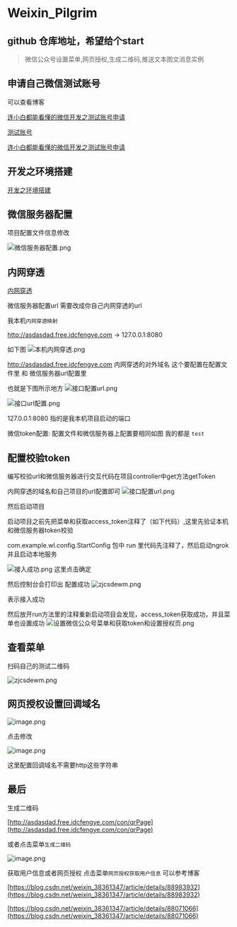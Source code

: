 # Weixin_Pilgrim

## github 仓库地址，希望给个start


> 微信公众号设置菜单,网页授权,生成二维码,推送文本图文消息实例


## 申请自己微信测试账号


可以查看博客 

[连小白都能看懂的微信开发之测试账号申请](链接网址 "https://blog.csdn.net/weixin_38361347/article/details/88983765")



[测试账号](链接网址 "https://mp.weixin.qq.com/debug/cgi-bin/sandboxinfo?action=showinfo&t=sandbox/index")

[连小白都能看懂的微信开发之测试账号申请](链接网址 "https://blog.csdn.net/weixin_38361347/article/details/88983765")


## 开发之环境搭建

 
[开发之环境搭建](链接网址 "https://blog.csdn.net/weixin_38361347/article/details/88983788")


## 微信服务器配置

项目配置文件信息修改

![微信服务器配置.png](https://upload-images.jianshu.io/upload_images/7852807-909fd5b189922aa9.png?imageMogr2/auto-orient/strip%7CimageView2/2/w/1240)



## 内网穿透

 [内网穿透](https://blog.csdn.net/weixin_38361347/article/details/84963643)

微信服务器配置url 需要改成你自己内网穿透的url 



我本机`内网穿透映射`

 http://asdasdad.free.idcfengye.com -> 127.0.0.1:8080

如下图
![本机内网穿透.png](https://upload-images.jianshu.io/upload_images/7852807-53d376f9d5fd57fa.png?imageMogr2/auto-orient/strip%7CimageView2/2/w/1240)


 http://asdasdad.free.idcfengye.com 内网穿透的对外域名  这个要配置在配置文件里 和 微信服务器url配置里 
 
 也就是下图所示地方
 ![接口配置url.png](https://upload-images.jianshu.io/upload_images/7852807-097cc9bfd845b35b.png?imageMogr2/auto-orient/strip%7CimageView2/2/w/1240)

![接口url配置.png](https://upload-images.jianshu.io/upload_images/7852807-64b0da9828a48703.png?imageMogr2/auto-orient/strip%7CimageView2/2/w/1240)

 
 127.0.0.1:8080 指的是我本机项目启动的端口
 
 
 微信token配置: 配置文件和微信服务器上配置要相同如图 我的都是 `test`
 
 
 ## 配置校验token
 
 编写校验url和微信服务器进行交互代码在项目controller中get方法getToken
 
 内网穿透的域名和自己项目的url配置即可
![接口配置url.png](https://upload-images.jianshu.io/upload_images/7852807-ba92ada23a81c262.png?imageMogr2/auto-orient/strip%7CimageView2/2/w/1240)

 
 然后启动项目
 
 启动项目之前先把菜单和获取access_token注释了（如下代码）,这里先验证本机和微信服务器token校验
 
 com.example.wl.config.StartConfig 包中  run 里代码先注释了，然后启动ngrok并且启动本地服务
 
 ![接入成功.png](https://upload-images.jianshu.io/upload_images/7852807-f806631b85c92507.png?imageMogr2/auto-orient/strip%7CimageView2/2/w/1240)
这里点击确定
  
  然后控制台会打印出 配置成功
  ![![![zjcsdewm.png](https://upload-images.jianshu.io/upload_images/7852807-66921e9f4d9b8df5.png?imageMogr2/auto-orient/strip%7CimageView2/2/w/1240)
](https://upload-images.jianshu.io/upload_images/7852807-6dfee4bfc11a124e.png?imageMogr2/auto-orient/strip%7CimageView2/2/w/1240)
](https://upload-images.jianshu.io/upload_images/7852807-173b2691022b0850.png?imageMogr2/auto-orient/strip%7CimageView2/2/w/1240)

  
  表示接入成功
  
 
 然后放开run方法里的注释重新启动项目会发现，access_token获取成功，并且菜单也设置成功
![设置微信公众号菜单和获取token和设置授权页.png](https://upload-images.jianshu.io/upload_images/7852807-176e8f05b7476a94.png?imageMogr2/auto-orient/strip%7CimageView2/2/w/1240)


 
 
 ## 查看菜单
 
 扫码自己的测试二维码
 
 ![zjcsdewm.png](https://upload-images.jianshu.io/upload_images/7852807-c8e62aa45bb42d7f.png?imageMogr2/auto-orient/strip%7CimageView2/2/w/1240)



## 网页授权设置回调域名

![image.png](https://upload-images.jianshu.io/upload_images/7852807-c3c6192f19c17f59.png?imageMogr2/auto-orient/strip%7CimageView2/2/w/1240)

点击修改

![image.png](https://upload-images.jianshu.io/upload_images/7852807-db6420e92ff3f6f3.png?imageMogr2/auto-orient/strip%7CimageView2/2/w/1240)

这里配置回调域名不需要http这些字符串

## 最后


生成二维码

[http://asdasdad.free.idcfengye.com/con/qrPage](http://asdasdad.free.idcfengye.com/con/qrPage)

或者点击菜单`生成二维码`

![image.png](https://upload-images.jianshu.io/upload_images/7852807-381b63eeccab6b48.png?imageMogr2/auto-orient/strip%7CimageView2/2/w/1240)


获取用户信息或者网页授权 点击菜单`网页授权获取用户信息` 可以参考博客 

[https://blog.csdn.net/weixin_38361347/article/details/88983932](https://blog.csdn.net/weixin_38361347/article/details/88983932)

[https://blog.csdn.net/weixin_38361347/article/details/88071066](https://blog.csdn.net/weixin_38361347/article/details/88071066)






 



